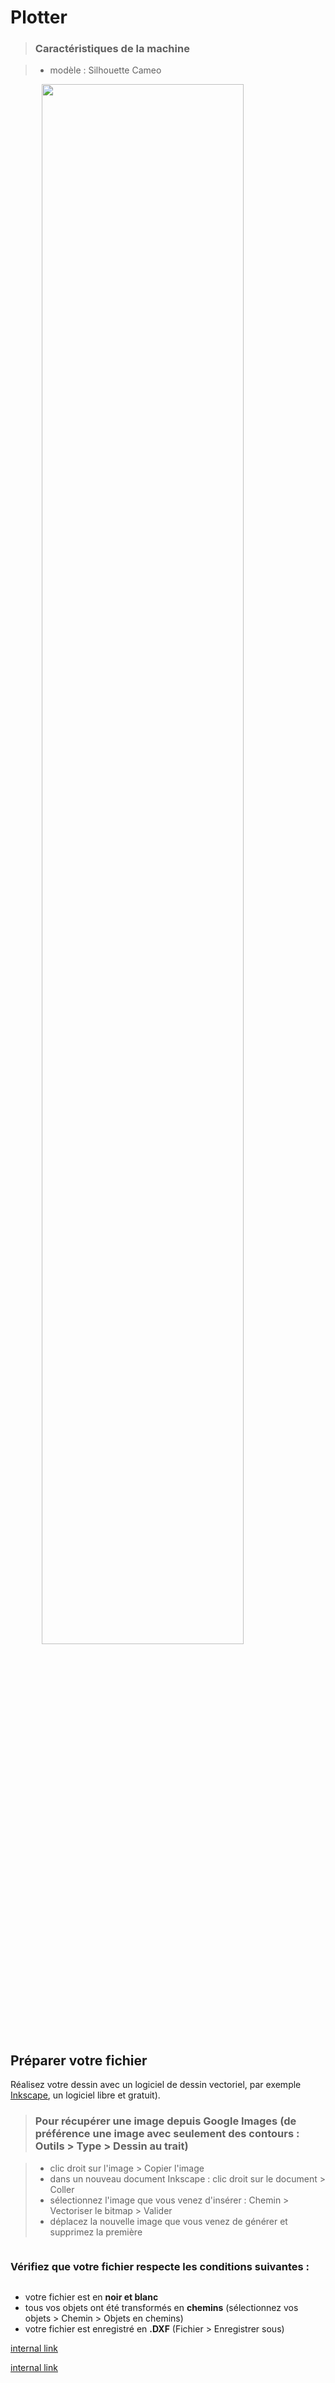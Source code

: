 # Plotter

> ### Caractéristiques de la machine

>* modèle : Silhouette Cameo

<img style="width: 80%; margin-left: 10%;" src="http://www.yolo.co.uk/ekmps/shops/yolo1/images/silhouette-cameo-2-contour-cutter-12-4155-p.jpg"/>

## Préparer votre fichier

Réalisez votre dessin avec un logiciel de dessin vectoriel, par exemple [Inkscape](https://inkscape.org/fr/), un logiciel libre et gratuit).

> ### Pour récupérer une image depuis Google Images (de préférence une image avec seulement des contours : Outils > Type > Dessin au trait)

>* clic droit sur l'image > Copier l'image
>* dans un nouveau document Inkscape : clic droit sur le document > Coller
>* sélectionnez l'image que vous venez d'insérer : Chemin > Vectoriser le bitmap > Valider
>* déplacez la nouvelle image que vous venez de générer et supprimez la première

<aside class="warning">

<h3 style="display: inline-block";>Vérifiez que votre fichier respecte les conditions suivantes :</h3>
<ul>
<li>votre fichier est en <strong>noir et blanc</strong></li>
<li>tous vos objets ont été transformés en <strong>chemins</strong> (sélectionnez vos objets > Chemin > Objets en chemins)</li>
<li>votre fichier est enregistré en <strong>.DXF</strong> (Fichier > Enregistrer sous)</li>
</ul>
</aside>

[internal link](http://betawiki.github.io/slate/#test)

[internal link](http://betawiki.github.io/slate/testa.html)